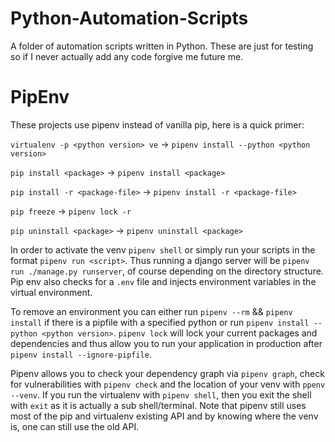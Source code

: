 # Python-Automation-Scripts

A folder of automation scripts written in Python. These are just for testing so if I never actually add any code forgive me future me.

# PipEnv

These projects use pipenv instead of vanilla pip, here is a quick primer:

`virtualenv -p <python version> ve` -> `pipenv install --python <python version>` 

`pip install <package>` -> `pipenv install <package>`

`pip install -r <package-file>` -> `pipenv install -r <package-file>`

`pip freeze` -> `pipenv lock -r`

`pip uninstall <package>` -> `pipenv uninstall <package>`

In order to activate the venv `pipenv shell` or simply run your scripts in the format `pipenv run <script>`. Thus running
a django server will be `pipenv run ./manage.py runserver`, of course depending on the directory structure. Pip env also checks
for a `.env` file and injects environment variables in the virtual environment.

To remove an environment you can either run `pipenv --rm` && `pipenv install` if there is a pipfile with a specified python or 
run `pipenv install --python <python version>`. `pipenv lock` will lock your current packages and dependencies and thus allow you to run
your application in production after `pipenv install --ignore-pipfile`.

Pipenv allows you to check your dependency graph via `pipenv graph`, check for vulnerabilities with `pipenv check` and the location
 of your venv with `ppenv --venv`. If you run the virtualenv with `pipenv shell`, then you exit the shell with `exit` as it is actually a sub shell/terminal.
 Note that pipenv still uses most of the pip and virtualenv existing API and by knowing where the venv is, one can still use the old API.

